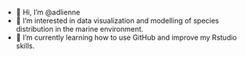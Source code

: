 - 👋 Hi, I’m @adlienne
- 👀 I’m interested in data visualization and modelling of species distribution in the marine environment.
- 🌱 I’m currently learning how to use GitHub and improve my Rstudio skills.

<!---
adlienne/adlienne is a ✨ special ✨ repository because its `README.md` (this file) appears on your GitHub profile.
You can click the Preview link to take a look at your changes.
--->
